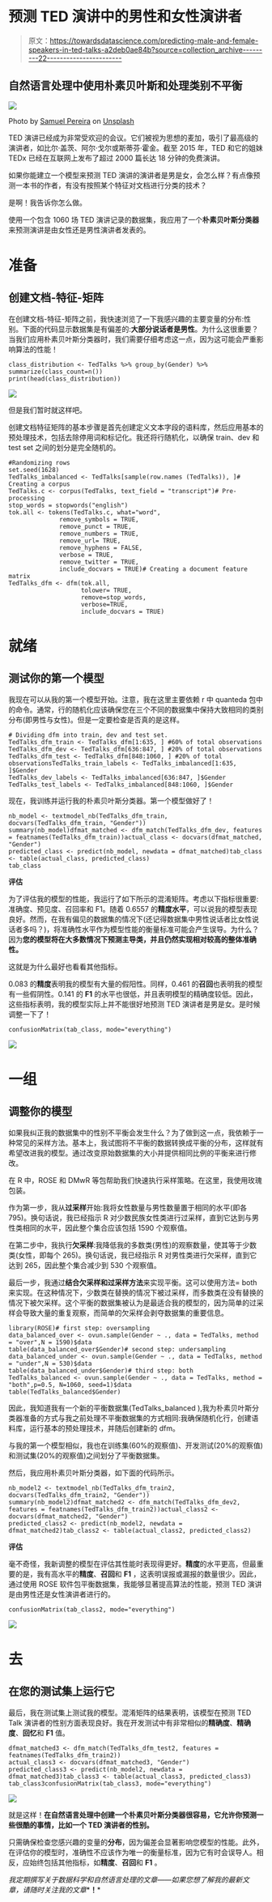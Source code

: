 # 预测 TED 演讲中的男性和女性演讲者

> 原文：<https://towardsdatascience.com/predicting-male-and-female-speakers-in-ted-talks-a2deb0ae84b?source=collection_archive---------22----------------------->

## 自然语言处理中使用朴素贝叶斯和处理类别不平衡

![](img/b39f6e1b2009c85572a6fd056a6a0b82.png)

Photo by [Samuel Pereira](https://unsplash.com/@samuelpereira?utm_source=unsplash&utm_medium=referral&utm_content=creditCopyText) on [Unsplash](https://unsplash.com/search/photos/speech?utm_source=unsplash&utm_medium=referral&utm_content=creditCopyText)

TED 演讲已经成为非常受欢迎的会议。它们被视为思想的麦加，吸引了最高级的演讲者，如比尔·盖茨、阿尔·戈尔或斯蒂芬·霍金。截至 2015 年，TED 和它的姐妹 TEDx 已经在互联网上发布了超过 2000 篇长达 18 分钟的免费演讲。

如果你能建立一个模型来预测 TED 演讲的演讲者是男是女，会怎么样？有点像预测一本书的作者，有没有按照某个特征对文档进行分类的技术？

是啊！我告诉你怎么做。

使用一个包含 1060 场 TED 演讲记录的数据集，我应用了一个**朴素贝叶斯分类器**来预测演讲是由女性还是男性演讲者发表的。

# 准备

## 创建文档-特征-矩阵

在创建文档-特征-矩阵之前，我快速浏览了一下我感兴趣的主要变量的分布:性别。下面的代码显示数据集是有偏差的:**大部分说话者是男性**。为什么这很重要？当我们应用朴素贝叶斯分类器时，我们需要仔细考虑这一点，因为这可能会严重影响算法的性能！

```
class_distribution <- TedTalks %>% group_by(Gender) %>% summarize(class_count=n())
print(head(class_distribution))
```

![](img/17fb9de3226174bcde945cb17bebe180.png)

但是我们暂时就这样吧。

创建文档特征矩阵的基本步骤是首先创建定义文本字段的语料库，然后应用基本的预处理技术，包括去除停用词和标记化。我还将行随机化，以确保 train、dev 和 test set 之间的划分是完全随机的。

```
#Randomizing rows
set.seed(1628)
TedTalks_imbalanced <- TedTalks[sample(row.names (TedTalks)), ]# Creating a corpus
TedTalks.c <- corpus(TedTalks, text_field = "transcript")# Pre-processing
stop_words = stopwords("english")
tok.all <- tokens(TedTalks.c, what="word",
              remove_symbols = TRUE,
              remove_punct = TRUE,
              remove_numbers = TRUE,
              remove_url= TRUE,
              remove_hyphens = FALSE,
              verbose = TRUE,
              remove_twitter = TRUE,
              include_docvars = TRUE)# Creating a document feature matrix
TedTalks_dfm <- dfm(tok.all,
                    tolower= TRUE,
                    remove=stop_words,
                    verbose=TRUE,
                    include_docvars = TRUE)
```

# **就绪**

## **测试你的第一个模型**

我现在可以从我的第一个模型开始。注意，我在这里主要依赖 r 中 quanteda 包中的命令。通常，行的随机化应该确保您在三个不同的数据集中保持大致相同的类别分布(即男性与女性)。但是一定要检查是否真的是这样。

```
# Dividing dfm into train, dev and test set.  
TedTalks_dfm_train <- TedTalks_dfm[1:635, ] #60% of total observations
TedTalks_dfm_dev <- TedTalks_dfm[636:847, ] #20% of total observations
TedTalks_dfm_test <- TedTalks_dfm[848:1060, ] #20% of total observationsTedTalks_train_labels <- TedTalks_imbalanced[1:635, ]$Gender
TedTalks_dev_labels <- TedTalks_imbalanced[636:847, ]$Gender
TedTalks_test_labels <- TedTalks_imbalanced[848:1060, ]$Gender
```

现在，我训练并运行我的朴素贝叶斯分类器。第一个模型做好了！

```
nb_model <- textmodel_nb(TedTalks_dfm_train, docvars(TedTalks_dfm_train, "Gender"))
summary(nb_model)dfmat_matched <- dfm_match(TedTalks_dfm_dev, features = featnames(TedTalks_dfm_train))actual_class <- docvars(dfmat_matched, "Gender")
predicted_class <- predict(nb_model, newdata = dfmat_matched)tab_class <- table(actual_class, predicted_class)
tab_class
```

**评估**

为了评估我的模型的性能，我运行了如下所示的混淆矩阵。考虑以下指标很重要:准确度、预见度、召回率和 F1。随着 0.6557 的**精度水平**，可以说我的模型表现良好。然而，在我有偏见的数据集的情况下(还记得数据集中男性说话者比女性说话者多吗？)，将准确性水平作为模型性能的衡量标准可能会产生误导。为什么？因为**您的模型将在大多数情况下预测主导类，并且仍然实现相对较高的整体准确性。**

这就是为什么最好也看看其他指标。

0.083 的**精度**表明我的模型有大量的假阳性。同样，0.461 的**召回**也表明我的模型有一些假阴性。0.141 的 **F1** 的水平也很低，并且表明模型的精确度较低。因此，这些指标表明，我的模型实际上并不能很好地预测 TED 演讲者是男是女。是时候调整一下了！

```
confusionMatrix(tab_class, mode="everything")
```

![](img/21af4b93dbd6a32350174804371ccaa1.png)

# 一组

## 调整你的模型

如果我纠正我的数据集中的性别不平衡会发生什么？为了做到这一点，我依赖于一种常见的采样方法。基本上，我试图将不平衡的数据转换成平衡的分布，这样就有希望改进我的模型。通过改变原始数据集的大小并提供相同比例的平衡来进行修改。

在 R 中，ROSE 和 DMwR 等包帮助我们快速执行采样策略。在这里，我使用玫瑰包装。

作为第一步，我从**过采样**开始:我将女性数量与男性数量置于相同的水平(即各 795)。换句话说，我已经指示 R 对少数民族女性类进行过采样，直到它达到与男性类相同的水平，因此整个集合应该包括 1590 个观察值。

在第二步中，我执行**欠采样**:我降低我的多数类(男性)的观察数量，使其等于少数类(女性，即每个 265)。换句话说，我已经指示 R 对男性类进行欠采样，直到它达到 265，因此整个集合减少到 530 个观察值。

最后一步，我通过**结合欠采样和过采样方法**来实现平衡。这可以使用方法= both 来实现。在这种情况下，少数类在替换的情况下被过采样，而多数类在没有替换的情况下被欠采样。这个平衡的数据集被认为是最适合我的模型的，因为简单的过采样会导致大量的重复观察，而简单的欠采样会剥夺数据集的重要信息。

```
library(ROSE)# first step: oversampling
data_balanced_over <- ovun.sample(Gender ~ ., data = TedTalks, method = "over",N = 1590)$data
table(data_balanced_over$Gender)# second step: undersampling
data_balanced_under <- ovun.sample(Gender ~ ., data = TedTalks, method = "under",N = 530)$data
table(data_balanced_under$Gender)# third step: both
TedTalks_balanced <- ovun.sample(Gender ~ ., data = TedTalks, method = "both",p=0.5, N=1060, seed=1)$data
table(TedTalks_balanced$Gender)
```

因此，我知道我有一个新的平衡数据集(TedTalks_balanced ),我为朴素贝叶斯分类器准备的方式与我之前处理不平衡数据集的方式相同:我确保随机化行，创建语料库，运行基本的预处理技术，并随后创建新的 dfm。

与我的第一个模型相似，我也在训练集(60%的观察值)、开发测试(20%的观察值)和测试集(20%的观察值)之间划分了平衡数据集。

然后，我应用朴素贝叶斯分类器，如下面的代码所示。

```
nb_model2 <- textmodel_nb(TedTalks_dfm_train2, docvars(TedTalks_dfm_train2, "Gender"))
summary(nb_model2)dfmat_matched2 <- dfm_match(TedTalks_dfm_dev2, features = featnames(TedTalks_dfm_train2))actual_class2 <- docvars(dfmat_matched2, "Gender")
predicted_class2 <- predict(nb_model2, newdata = dfmat_matched2)tab_class2 <- table(actual_class2, predicted_class2)
```

**评估**

毫不奇怪，我新调整的模型在评估其性能时表现得更好。**精度**的水平更高，但最重要的是，我有高水平的**精度**、**召回**和 **F1** ，这表明误报或漏报的数量很少。因此，通过使用 ROSE 软件包平衡数据集，我能够显著提高算法的性能，预测 TED 演讲是由男性还是女性演讲者进行的。

```
confusionMatrix(tab_class2, mode="everything")
```

![](img/95a668eff0ba28c9d6cd8fc47cec9af5.png)

# 去

## 在您的测试集上运行它

最后，我在测试集上测试我的模型。混淆矩阵的结果表明，该模型在预测 TED Talk 演讲者的性别方面表现良好。我在开发测试中有非常相似的**精确度**、**精确度**、**回忆**和 **F1** 值。

```
dfmat_matched3 <- dfm_match(TedTalks_dfm_test2, features = featnames(TedTalks_dfm_train2))
actual_class3 <- docvars(dfmat_matched3, "Gender")
predicted_class3 <- predict(nb_model2, newdata = dfmat_matched3)tab_class3 <- table(actual_class3, predicted_class3)
tab_class3confusionMatrix(tab_class3, mode="everything")
```

![](img/5f648683aedb41dcfbc1f7a3a92ac2f8.png)

就是这样！**在自然语言处理中创建一个朴素贝叶斯分类器很容易，它允许你预测一些很酷的事情，比如一个 TED 演讲者的性别。**

只需确保检查您感兴趣的变量的**分布**，因为偏差会显著影响您模型的性能。此外，在评估你的模型时，准确性不应该作为唯一的衡量标准，因为它有时会误导人。相反，应始终包括其他指标，如**精度**、**召回**和 **F1** 。

*我定期撰写关于数据科学和自然语言处理的文章——如果您想了解我的最新文章，请随时关注我的文章**[](https://twitter.com/celine_vdr)**！***